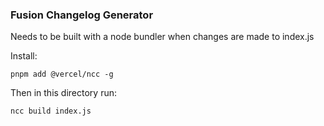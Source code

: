 ### Fusion Changelog Generator

Needs to be built with a node bundler when changes are made to index.js

Install:

`pnpm add @vercel/ncc -g`

Then in this directory run:

`ncc build index.js`
